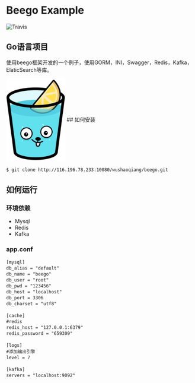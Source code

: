 # Beego Example 
![Travis](https://img.shields.io/badge/-Beijing--研发-green.svg?logo=Docker&style=popout-square)

<h2>Go语言项目</h2>

使用beego框架开发的一个例子，使用GORM，INI，Swagger，Redis，Kafka，ElaticSearch等库。

<img src="https://raw.githubusercontent.com/gin-gonic/logo/master/color.png" width="159" hegiht="159" align="center" />
## 如何安装

```
$ git clone http://116.196.78.233:10080/wushaoqiang/beego.git
```
## 如何运行
### 环境依赖
- Mysql
- Redis
- Kafka

### app.conf
```
[mysql]
db_alias = "default"
db_name = "beego"
db_user = "root"
db_pwd = "123456"
db_host = "localhost"
db_port = 3306
db_charset = "utf8"

[cache]
#redis
redis_host = "127.0.0.1:6379"
redis_password = "659309"

[logs]
#添加输出引擎
level = 7

[kafka]
servers = "localhost:9092"
```